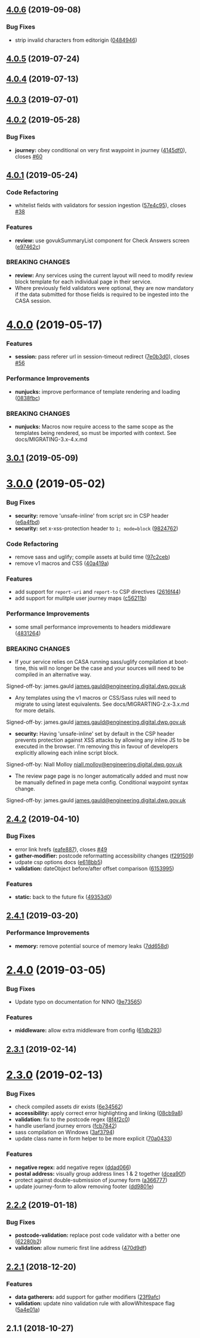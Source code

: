<a name="4.0.6"></a>
## [4.0.6](https://github.com/dwp/govuk-casa/compare/4.0.5...4.0.6) (2019-09-08)


### Bug Fixes

* strip invalid characters from editorigin ([0484946](https://github.com/dwp/govuk-casa/commit/0484946))



<a name="4.0.5"></a>
## [4.0.5](https://github.com/dwp/govuk-casa/compare/4.0.4...4.0.5) (2019-07-24)



<a name="4.0.4"></a>
## [4.0.4](https://github.com/dwp/govuk-casa/compare/4.0.3...4.0.4) (2019-07-13)



<a name="4.0.3"></a>
## [4.0.3](https://github.com/dwp/govuk-casa/compare/4.0.2...4.0.3) (2019-07-01)



<a name="4.0.2"></a>
## [4.0.2](https://github.com/dwp/govuk-casa/compare/4.0.1...4.0.2) (2019-05-28)


### Bug Fixes

* **journey:** obey conditional on very first waypoint in journey ([4145df0](https://github.com/dwp/govuk-casa/commit/4145df0)), closes [#60](https://github.com/dwp/govuk-casa/issues/60)



<a name="4.0.1"></a>
## [4.0.1](https://github.com/dwp/govuk-casa/compare/4.0.0...4.0.1) (2019-05-24)


### Code Refactoring

* whitelist fields with validators for session ingestion ([57e4c95](https://github.com/dwp/govuk-casa/commit/57e4c95)), closes [#38](https://github.com/dwp/govuk-casa/issues/38)


### Features

* **review:** use govukSummaryList component for Check Answers screen ([e97462c](https://github.com/dwp/govuk-casa/commit/e97462c))


### BREAKING CHANGES

* **review:** Any services using the current layout will need to
modify review block template for each individual page in their service.
* Where previously field validators were optional, they
are now mandatory if the data submitted for those fields is required to
be ingested into the CASA session.



<a name="4.0.0"></a>
# [4.0.0](https://github.com/dwp/govuk-casa/compare/3.0.1...4.0.0) (2019-05-17)


### Features

* **session:** pass referer url in session-timeout redirect ([7e0b3d0](https://github.com/dwp/govuk-casa/commit/7e0b3d0)), closes [#56](https://github.com/dwp/govuk-casa/issues/56)


### Performance Improvements

* **nunjucks:** improve performance of template rendering and loading ([0838fbc](https://github.com/dwp/govuk-casa/commit/0838fbc))


### BREAKING CHANGES

* **nunjucks:** Macros now require access to the same scope as the
templates being rendered, so must be imported with context. See
docs/MIGRATING-3.x-4.x.md



<a name="3.0.1"></a>
## [3.0.1](https://github.com/dwp/govuk-casa/compare/3.0.0...3.0.1) (2019-05-09)



<a name="3.0.0"></a>
# [3.0.0](https://github.com/dwp/govuk-casa/compare/2.4.2...3.0.0) (2019-05-02)


### Bug Fixes

* **security:** remove 'unsafe-inline' from script src in CSP header ([e6a4fbd](https://github.com/dwp/govuk-casa/commit/e6a4fbd))
* **security:** set x-xss-protection header to `1; mode=block` ([9824762](https://github.com/dwp/govuk-casa/commit/9824762))


### Code Refactoring

* remove sass and uglify; compile assets at build time ([97c2ceb](https://github.com/dwp/govuk-casa/commit/97c2ceb))
* remove v1 macros and CSS ([40a419a](https://github.com/dwp/govuk-casa/commit/40a419a))


### Features

* add support for `report-uri` and `report-to` CSP directives ([2616f44](https://github.com/dwp/govuk-casa/commit/2616f44))
* add support for mulitple user journey maps ([c56211b](https://github.com/dwp/govuk-casa/commit/c56211b))


### Performance Improvements

* some small performance improvements to headers middleware ([4831264](https://github.com/dwp/govuk-casa/commit/4831264))


### BREAKING CHANGES

* If your service relies on CASA running sass/uglify
compilation at boot-time, this will no longer be the case and your
sources will need to be compiled in an alternative way.

Signed-off-by: james.gauld <james.gauld@engineering.digital.dwp.gov.uk>
* Any templates using the v1 macros or CSS/Sass rules
will need to migrate to using latest equivalents. See
docs/MIGRARTING-2.x-3.x.md for more details.

Signed-off-by: james.gauld <james.gauld@engineering.digital.dwp.gov.uk>
* **security:** Having 'unsafe-inline' set by default in the CSP header
prevents protection against XSS attacks by allowing any inline JS to be
executed in the browser. I'm removing this in favour of developers
explicitly allowing each inline script block.

Signed-off-by: Niall Molloy <niall.molloy@engineering.digital.dwp.gov.uk>
* The review page page is no longer automatically added and
must now be manually defined in page meta config. Conditional waypoint syntax
change.

Signed-off-by: james.gauld <james.gauld@engineering.digital.dwp.gov.uk>



<a name="2.4.2"></a>
## [2.4.2](https://github.com/dwp/govuk-casa/compare/2.4.1...2.4.2) (2019-04-10)


### Bug Fixes

* error link hrefs ([eafe887](https://github.com/dwp/govuk-casa/commit/eafe887)), closes [#49](https://github.com/dwp/govuk-casa/issues/49)
* **gather-modifier:** postcode reformatting accessibility changes ([f291509](https://github.com/dwp/govuk-casa/commit/f291509))
* udpate csp options docs ([e618bb5](https://github.com/dwp/govuk-casa/commit/e618bb5))
* **validation:** dateObject before/after offset comparison ([6153995](https://github.com/dwp/govuk-casa/commit/6153995))


### Features

* **static:** back to the future fix ([49353d0](https://github.com/dwp/govuk-casa/commit/49353d0))



<a name="2.4.1"></a>
## [2.4.1](https://github.com/dwp/govuk-casa/compare/2.4.0...2.4.1) (2019-03-20)


### Performance Improvements

* **memory:** remove potential source of memory leaks ([7dd658d](https://github.com/dwp/govuk-casa/commit/7dd658d))



<a name="2.4.0"></a>
# [2.4.0](https://github.com/dwp/govuk-casa/compare/2.3.1...2.4.0) (2019-03-05)


### Bug Fixes

* Update typo on documentation for NINO ([9e73565](https://github.com/dwp/govuk-casa/commit/9e73565))


### Features

* **middleware:** allow extra middleware from config ([61db293](https://github.com/dwp/govuk-casa/commit/61db293))



<a name="2.3.1"></a>
## [2.3.1](https://github.com/dwp/govuk-casa/compare/2.3.0...2.3.1) (2019-02-14)



<a name="2.3.0"></a>
# [2.3.0](https://github.com/dwp/govuk-casa/compare/2.2.2...2.3.0) (2019-02-13)


### Bug Fixes

* check compiled assets dir exists ([6e34562](https://github.com/dwp/govuk-casa/commit/6e34562))
* **accessibility:** apply correct error highlighting and linking ([08cb9a8](https://github.com/dwp/govuk-casa/commit/08cb9a8))
* **validation:** fix to the postcode regex ([8f4f2c0](https://github.com/dwp/govuk-casa/commit/8f4f2c0))
* handle userland journey errors ([fcb7842](https://github.com/dwp/govuk-casa/commit/fcb7842))
* sass compilation on Windows ([3af3794](https://github.com/dwp/govuk-casa/commit/3af3794))
* update class name in form helper to be more explicit ([70a0433](https://github.com/dwp/govuk-casa/commit/70a0433))


### Features

* **negative regex:** add negative regex ([ddad066](https://github.com/dwp/govuk-casa/commit/ddad066))
* **postal address:** visually group address lines 1 & 2 together ([dcea90f](https://github.com/dwp/govuk-casa/commit/dcea90f))
* protect against double-submission of journey form ([a366777](https://github.com/dwp/govuk-casa/commit/a366777))
* update journey-form to allow removing footer ([dd9801e](https://github.com/dwp/govuk-casa/commit/dd9801e))



<a name="2.2.2"></a>
## [2.2.2](https://github.com/dwp/govuk-casa/compare/2.2.1...2.2.2) (2019-01-18)


### Bug Fixes

* **postcode-validation:** replace post code validator with a better one ([62280b2](https://github.com/dwp/govuk-casa/commit/62280b2))
* **validation:** allow numeric first line address ([470d9df](https://github.com/dwp/govuk-casa/commit/470d9df))



<a name="2.2.1"></a>
## [2.2.1](https://github.com/dwp/govuk-casa/compare/2.1.1...2.2.1) (2018-12-20)


### Features

* **data gatherers:** add support for gather modifiers ([23f9afc](https://github.com/dwp/govuk-casa/commit/23f9afc))
* **validation:** update nino validation rule with allowWhitespace flag ([5a4e01a](https://github.com/dwp/govuk-casa/commit/5a4e01a))



<a name="2.1.1"></a>
## 2.1.1 (2018-10-27)



